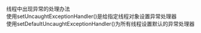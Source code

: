 线程中出现异常的处理办法
<br/>
使用setUncaughtExceptionHandler()是给指定线程对象设置异常处理器
<br/>
使用setDefaultUncaughtExceptionHandler()为所有线程设置默认的异常处理器